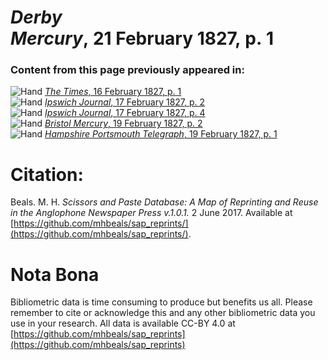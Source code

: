 # *Derby Mercury*, 21 February 1827, p. 1  
  
### Content from this page previously appeared in:  
![Hand](http://scissorsandpaste.net/wp-content/uploads/2017/06/smallhandpointer.png) [*The Times*, 16 February 1827, p. 1](https://mhbeals.github.io/sap_html/The-Times/The-Times-16-February-1827-p-1)  
![Hand](http://scissorsandpaste.net/wp-content/uploads/2017/06/smallhandpointer.png) [*Ipswich Journal*, 17 February 1827, p. 2](https://mhbeals.github.io/sap_html/Ipswich-Journal/Ipswich-Journal-17-February-1827-p-2)  
![Hand](http://scissorsandpaste.net/wp-content/uploads/2017/06/smallhandpointer.png) [*Ipswich Journal*, 17 February 1827, p. 4](https://mhbeals.github.io/sap_html/Ipswich-Journal/Ipswich-Journal-17-February-1827-p-4)  
![Hand](http://scissorsandpaste.net/wp-content/uploads/2017/06/smallhandpointer.png) [*Bristol Mercury*, 19 February 1827, p. 2](https://mhbeals.github.io/sap_html/Bristol-Mercury/Bristol-Mercury-19-February-1827-p-2)  
![Hand](http://scissorsandpaste.net/wp-content/uploads/2017/06/smallhandpointer.png) [*Hampshire Portsmouth Telegraph*, 19 February 1827, p. 1](https://mhbeals.github.io/sap_html/Hampshire-Portsmouth-Telegraph/Hampshire-Portsmouth-Telegraph-19-February-1827-p-1)  


# Citation: 

Beals. M. H. *Scissors and Paste Database: A Map of Reprinting and Reuse in the Anglophone Newspaper Press v.1.0.1.* 2 June 2017. Available at [https://github.com/mhbeals/sap_reprints/](https://github.com/mhbeals/sap_reprints/). 

# Nota Bona

Bibliometric data is time consuming to produce but benefits us all. Please remember to cite or acknowledge this and any other bibliometric data you use in your research. All data is available CC-BY 4.0 at [https://github.com/mhbeals/sap_reprints](https://github.com/mhbeals/sap_reprints)